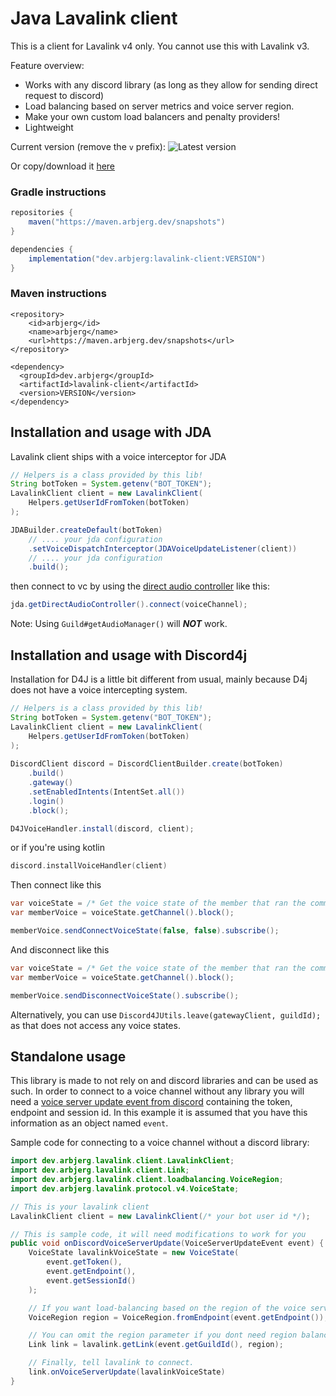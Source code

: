 [VERSION]: https://img.shields.io/maven-metadata/v?metadataUrl=https%3A%2F%2Fmaven.arbjerg.dev%2Fsnapshots%2Fdev%2Farbjerg%2Flavalink-client%2Fmaven-metadata.xml

# Java Lavalink client
This is a client for Lavalink v4 only. You cannot use this with Lavalink v3.

Feature overview:
- Works with any discord library (as long as they allow for sending direct request to discord)
- Load balancing based on server metrics and voice server region.
- Make your own custom load balancers and penalty providers!
- Lightweight

Current version (remove the `v` prefix): ![Latest version][VERSION]

Or copy/download it [here](https://maven.arbjerg.dev/#/snapshots/dev/arbjerg/lavalink-client)

### Gradle instructions
```gradle
repositories {
    maven("https://maven.arbjerg.dev/snapshots")
}

dependencies {
    implementation("dev.arbjerg:lavalink-client:VERSION")
}
```

### Maven instructions
```maven
<repository>
    <id>arbjerg</id>
    <name>arbjerg</name>
    <url>https://maven.arbjerg.dev/snapshots</url>
</repository>

<dependency>
  <groupId>dev.arbjerg</groupId>
  <artifactId>lavalink-client</artifactId>
  <version>VERSION</version>
</dependency>
```

## Installation and usage with JDA

Lavalink client ships with a voice interceptor for JDA

```java
// Helpers is a class provided by this lib!
String botToken = System.getenv("BOT_TOKEN");
LavalinkClient client = new LavalinkClient(
    Helpers.getUserIdFromToken(botToken)
);

JDABuilder.createDefault(botToken)
    // .... your jda configuration
    .setVoiceDispatchInterceptor(JDAVoiceUpdateListener(client))
    // .... your jda configuration
    .build();
```

then connect to vc by using the [direct audio controller](https://ci.dv8tion.net/job/JDA5/javadoc/net/dv8tion/jda/api/JDA.html#getDirectAudioController()) like this:
```java
jda.getDirectAudioController().connect(voiceChannel);
```


Note: Using `Guild#getAudioManager()` will ***NOT*** work.

## Installation and usage with Discord4j

Installation for D4J is a little bit different from usual, mainly because D4j does not have a voice intercepting system.

```java
// Helpers is a class provided by this lib!
String botToken = System.getenv("BOT_TOKEN");
LavalinkClient client = new LavalinkClient(
    Helpers.getUserIdFromToken(botToken)
);
        
DiscordClient discord = DiscordClientBuilder.create(botToken)
    .build()
    .gateway()
    .setEnabledIntents(IntentSet.all())
    .login()
    .block();

D4JVoiceHandler.install(discord, client);
```

or if you're using kotlin

```kotlin
discord.installVoiceHandler(client)
```

Then connect like this
```java
var voiceState = /* Get the voice state of the member that ran the command */;
var memberVoice = voiceState.getChannel().block();

memberVoice.sendConnectVoiceState(false, false).subscribe();
```

And disconnect like this
```java
var voiceState = /* Get the voice state of the member that ran the command */;
var memberVoice = voiceState.getChannel().block();

memberVoice.sendDisconnectVoiceState().subscribe();
```

Alternatively, you can use `Discord4JUtils.leave(gatewayClient, guildId);` as that does not access any voice states.


## Standalone usage
This library is made to not rely on and discord libraries and can be used as such.
In order to connect to a voice channel without any library you will need a [voice server update event from discord](https://discord.com/developers/docs/topics/voice-connections#retrieving-voice-server-information-example-voice-server-update-payload) containing the token, endpoint and session id.
In this example it is assumed that you have this information as an object named `event`.

Sample code for connecting to a voice channel without a discord library:

```java
import dev.arbjerg.lavalink.client.LavalinkClient;
import dev.arbjerg.lavalink.client.Link;
import dev.arbjerg.lavalink.client.loadbalancing.VoiceRegion;
import dev.arbjerg.lavalink.protocol.v4.VoiceState;

// This is your lavalink client
LavalinkClient client = new LavalinkClient(/* your bot user id */);

// This is sample code, it will need modifications to work for you
public void onDiscordVoiceServerUpdate(VoiceServerUpdateEvent event) {
    VoiceState lavalinkVoiceState = new VoiceState(
        event.getToken(),
        event.getEndpoint(),
        event.getSessionId()
    );

    // If you want load-balancing based on the region of the voice server, use the enum.
    VoiceRegion region = VoiceRegion.fromEndpoint(event.getEndpoint());

    // You can omit the region parameter if you dont need region balancing.
    Link link = lavalink.getLink(event.getGuildId(), region);

    // Finally, tell lavalink to connect.
    link.onVoiceServerUpdate(lavalinkVoiceState)
}
```
